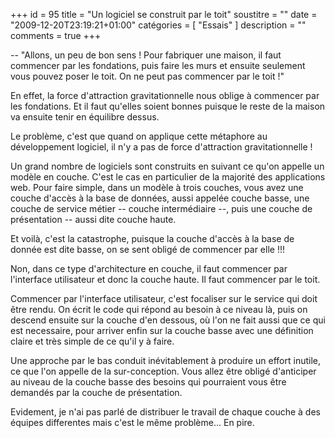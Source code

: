 +++
id = 95
title = "Un logiciel se construit par le toit"
soustitre = ""
date = "2009-12-20T23:19:21+01:00"
catégories = [ "Essais" ]
description = ""
comments = true
+++

<div class="chapo"></div>
-- "Allons, un peu de bon sens ! Pour fabriquer une maison, il faut commencer par les fondations, puis faire les murs et ensuite seulement vous pouvez poser le toit. On ne peut pas commencer par le toit !"

En effet, la force d'attraction gravitationnelle nous oblige à commencer par les fondations. Et il faut qu'elles soient bonnes puisque le reste de la maison va ensuite tenir en équilibre dessus.

Le problème, c'est que quand on applique cette métaphore au développement logiciel, il n'y a pas de force d'attraction gravitationnelle !

Un grand nombre de logiciels sont construits en suivant ce qu'on appelle un modèle en couche. C'est le cas en particulier de la majorité des applications web. Pour faire simple, dans un modèle à trois couches, vous avez une couche d'accès à la base de données, aussi appelée couche basse, une couche de service métier -- couche intermédiaire --, puis une couche de présentation -- aussi dite couche haute.

Et voilà, c'est la catastrophe, puisque la couche d'accès à la base de donnée est dite basse, on se sent obligé de commencer par elle !!!

Non, dans ce type d'architecture en couche, il faut commencer par l'interface utilisateur et donc la couche haute. Il faut commencer par le toit.

Commencer par l'interface utilisateur, c'est focaliser sur le service qui doit être rendu. On écrit le code qui répond au besoin à ce niveau là, puis on descend ensuite sur la couche d'en dessous, où l'on ne fait aussi que ce qui est necessaire, pour arriver enfin sur la couche basse avec une définition claire et très simple de ce qu'il y à faire.

Une approche par le bas conduit inévitablement à produire un effort inutile, ce que l'on appelle de la sur-conception. Vous allez être obligé d'anticiper au niveau de la couche basse des besoins qui pourraient vous être demandés par la couche de présentation.

Evidement, je n'ai pas parlé de distribuer le travail de chaque couche à des équipes differentes mais c'est le même problème... En pire.